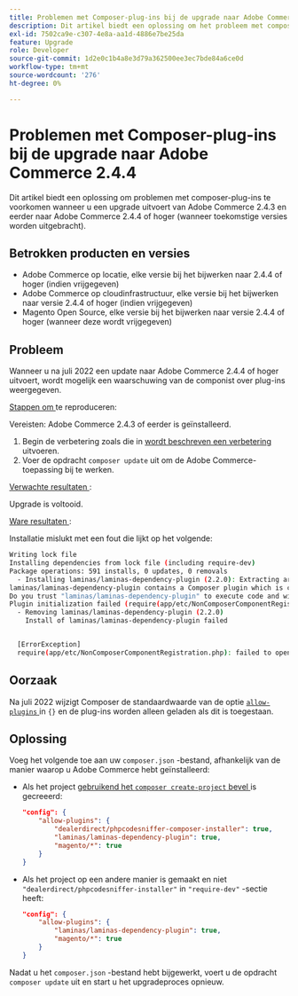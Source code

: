```yaml
---
title: Problemen met Composer-plug-ins bij de upgrade naar Adobe Commerce 2.4.4
description: Dit artikel biedt een oplossing om het probleem met composer-plug-ins te voorkomen wanneer u een upgrade uitvoert van Adobe Commerce 2.4.3 en eerder naar Adobe Commerce 2.4.4 of hoger (wanneer toekomstige versies worden uitgebracht).
exl-id: 7502ca9e-c307-4e8a-aa1d-4886e7be25da
feature: Upgrade
role: Developer
source-git-commit: 1d2e0c1b4a8e3d79a362500ee3ec7bde84a6ce0d
workflow-type: tm+mt
source-wordcount: '276'
ht-degree: 0%

---
```


# Problemen met Composer-plug-ins bij de upgrade naar Adobe Commerce 2.4.4

Dit artikel biedt een oplossing om problemen met composer-plug-ins te voorkomen wanneer u een upgrade uitvoert van Adobe Commerce 2.4.3 en eerder naar Adobe Commerce 2.4.4 of hoger (wanneer toekomstige versies worden uitgebracht).

## Betrokken producten en versies

* Adobe Commerce op locatie, elke versie bij het bijwerken naar 2.4.4 of hoger (indien vrijgegeven)
* Adobe Commerce op cloudinfrastructuur, elke versie bij het bijwerken naar versie 2.4.4 of hoger (indien vrijgegeven)
* Magento Open Source, elke versie bij het bijwerken naar versie 2.4.4 of hoger (wanneer deze wordt vrijgegeven)

## Probleem

Wanneer u na juli 2022 een update naar Adobe Commerce 2.4.4 of hoger uitvoert, wordt mogelijk een waarschuwing van de componist over plug-ins weergegeven.

<u> Stappen om </u> te reproduceren:

Vereisten: Adobe Commerce 2.4.3 of eerder is geïnstalleerd.

1. Begin de verbetering zoals die in [ wordt beschreven een verbetering ](https://experienceleague.adobe.com/docs/commerce-operations/upgrade-guide/implementation/perform-upgrade.html) uitvoeren.
1. Voer de opdracht `composer update` uit om de Adobe Commerce-toepassing bij te werken.

<u> Verwachte resultaten </u>:

Upgrade is voltooid.

<u> Ware resultaten </u>:

Installatie mislukt met een fout die lijkt op het volgende:

```bash
Writing lock file
Installing dependencies from lock file (including require-dev)
Package operations: 591 installs, 0 updates, 0 removals
  - Installing laminas/laminas-dependency-plugin (2.2.0): Extracting archive
laminas/laminas-dependency-plugin contains a Composer plugin which is currently not in your allow-plugins config. See https://getcomposer.org/allow-plugins
Do you trust "laminas/laminas-dependency-plugin" to execute code and wish to enable it now? (writes "allow-plugins" to composer.json) [y,n,d,?] y
Plugin initialization failed (require(app/etc/NonComposerComponentRegistration.php): failed to open stream: No such file or directory), uninstalling plugin
  - Removing laminas/laminas-dependency-plugin (2.2.0)
    Install of laminas/laminas-dependency-plugin failed


  [ErrorException]
  require(app/etc/NonComposerComponentRegistration.php): failed to open stream: No such file or directory
```

## Oorzaak

Na juli 2022 wijzigt Composer de standaardwaarde van de optie [`allow-plugins` ](https://getcomposer.org/doc/06-config.md#allow-plugins) in `{}` en de plug-ins worden alleen geladen als dit is toegestaan.

## Oplossing

Voeg het volgende toe aan uw `composer.json` -bestand, afhankelijk van de manier waarop u Adobe Commerce hebt geïnstalleerd:

* Als het project [ gebruikend het `composer create-project` bevel ](https://devdocs.magento.com/guides/v2.4/install-gde/composer.html#get-the-metapackage) is gecreeerd:

  ```json
  "config": {
      "allow-plugins": {
          "dealerdirect/phpcodesniffer-composer-installer": true,
          "laminas/laminas-dependency-plugin": true,
          "magento/*": true
      }
  }
  ```

* Als het project op een andere manier is gemaakt en niet `"dealerdirect/phpcodesniffer-installer"` in `"require-dev"` -sectie heeft:

  ```json
  "config": {
      "allow-plugins": {
          "laminas/laminas-dependency-plugin": true,
          "magento/*": true
      }
  }
  ```

Nadat u het `composer.json` -bestand hebt bijgewerkt, voert u de opdracht `composer update` uit en start u het upgradeproces opnieuw.
